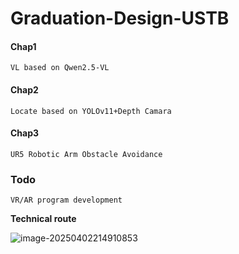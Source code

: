 # Graduation-Design-USTB



#### Chap1

```
VL based on Qwen2.5-VL
```

#### Chap2

```
Locate based on YOLOv11+Depth Camara 
```

#### Chap3

```
UR5 Robotic Arm Obstacle Avoidance
```

### Todo

```
VR/AR program development
```



**Technical route**

![image-20250402214910853](https://nack-1316646329.cos.ap-nanjing.myqcloud.com/image-20250402214910853.png)
